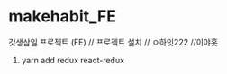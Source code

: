 # makehabit_FE

갓생삼일 프로젝트 (FE)
// 프로젝트 설치
// ㅇ하잇222
//이야홋

<!-- //화이팅 -->

1. yarn add redux react-redux
